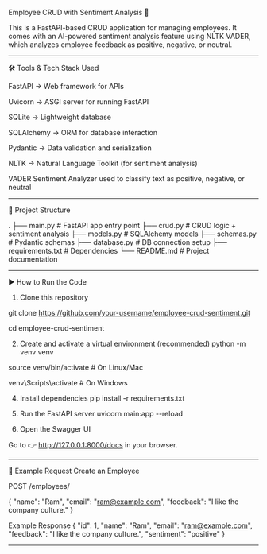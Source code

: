 Employee CRUD with Sentiment Analysis 🚀

This is a FastAPI-based CRUD application for managing employees.
It comes with an AI-powered sentiment analysis feature using NLTK VADER, which analyzes employee feedback as positive, negative, or neutral.

------------------------------------------------------------------

🛠️ Tools & Tech Stack Used

FastAPI
 → Web framework for APIs

Uvicorn
 → ASGI server for running FastAPI

SQLite
 → Lightweight database

SQLAlchemy
 → ORM for database interaction

Pydantic
 → Data validation and serialization

NLTK
 → Natural Language Toolkit (for sentiment analysis)

VADER Sentiment Analyzer used to classify text as positive, negative, or neutral

------------------------------------------------------------------

📂 Project Structure

.
├── main.py          # FastAPI app entry point
├── crud.py          # CRUD logic + sentiment analysis
├── models.py        # SQLAlchemy models
├── schemas.py       # Pydantic schemas
├── database.py      # DB connection setup
├── requirements.txt # Dependencies
└── README.md        # Project documentation

------------------------------------------------------------------

▶️ How to Run the Code
1. Clone this repository

git clone https://github.com/your-username/employee-crud-sentiment.git

cd employee-crud-sentiment

2. Create and activate a virtual environment (recommended)
python -m venv venv

source venv/bin/activate   # On Linux/Mac

venv\Scripts\activate      # On Windows

4. Install dependencies
pip install -r requirements.txt

5. Run the FastAPI server
uvicorn main:app --reload

6. Open the Swagger UI

Go to 👉 http://127.0.0.1:8000/docs
 in your browser.
 
------------------------------------------------------------------

 🧪 Example Request
Create an Employee

POST /employees/

{
  "name": "Ram",
  "email": "ram@example.com",
  "feedback": "I like the company culture."
}

Example Response
{
  "id": 1,
  "name": "Ram",
  "email": "ram@example.com",
  "feedback": "I like the company culture.",
  "sentiment": "positive"
}

------------------------------------------------------------------
